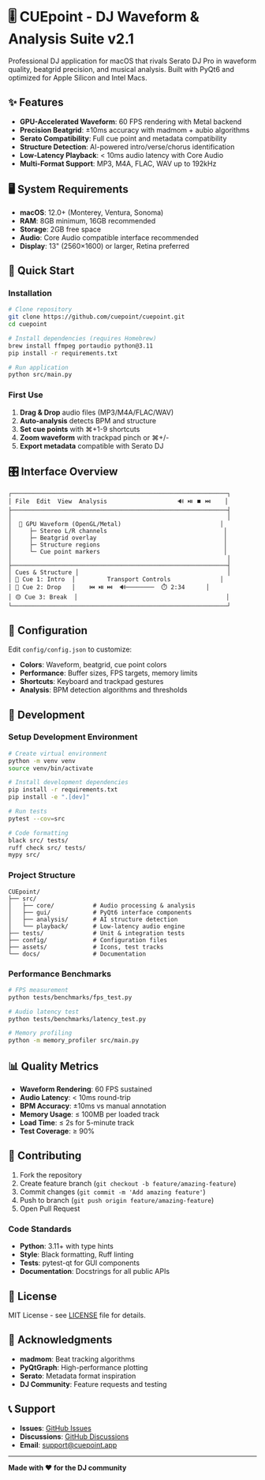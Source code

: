 # 🎚️ CUEpoint - DJ Waveform & Analysis Suite v2.1

Professional DJ application for macOS that rivals Serato DJ Pro in waveform quality, beatgrid precision, and musical analysis. Built with PyQt6 and optimized for Apple Silicon and Intel Macs.

## ✨ Features

- **GPU-Accelerated Waveform**: 60 FPS rendering with Metal backend
- **Precision Beatgrid**: ±10ms accuracy with madmom + aubio algorithms  
- **Serato Compatibility**: Full cue point and metadata compatibility
- **Structure Detection**: AI-powered intro/verse/chorus identification
- **Low-Latency Playback**: < 10ms audio latency with Core Audio
- **Multi-Format Support**: MP3, M4A, FLAC, WAV up to 192kHz

## 🖥️ System Requirements

- **macOS**: 12.0+ (Monterey, Ventura, Sonoma)
- **RAM**: 8GB minimum, 16GB recommended
- **Storage**: 2GB free space
- **Audio**: Core Audio compatible interface recommended
- **Display**: 13" (2560×1600) or larger, Retina preferred

## 🚀 Quick Start

### Installation

```bash
# Clone repository
git clone https://github.com/cuepoint/cuepoint.git
cd cuepoint

# Install dependencies (requires Homebrew)
brew install ffmpeg portaudio python@3.11
pip install -r requirements.txt

# Run application
python src/main.py
```

### First Use

1. **Drag & Drop** audio files (MP3/M4A/FLAC/WAV)
2. **Auto-analysis** detects BPM and structure
3. **Set cue points** with ⌘+1-9 shortcuts
4. **Zoom waveform** with trackpad pinch or ⌘+/-
5. **Export metadata** compatible with Serato DJ

## 🎛️ Interface Overview

```
┌─────────────────────────────────────────────────────────────┐
│ File  Edit  View  Analysis                    🔊 ⏯️ ⏹️ ⏭️    │
├─────────────────────────────────────────────────────────────┤
│                                                             │
│  🌊 GPU Waveform (OpenGL/Metal)                            │
│     ├─ Stereo L/R channels                                 │
│     ├─ Beatgrid overlay                                    │
│     ├─ Structure regions                                   │
│     └─ Cue point markers                                   │
│                                                             │
├─────────────────────────────────────────────────────────────┤
│ Cues & Structure │                                          │
│ 🔴 Cue 1: Intro  │         Transport Controls              │
│ 🔵 Cue 2: Drop   │    ⏮️ ⏯️ ⏭️  🔊────────  ⏱️ 2:34      │
│ 🟡 Cue 3: Break  │                                          │
└─────────────────────────────────────────────────────────────┘
```

## 🔧 Configuration

Edit `config/config.json` to customize:

- **Colors**: Waveform, beatgrid, cue point colors
- **Performance**: Buffer sizes, FPS targets, memory limits
- **Shortcuts**: Keyboard and trackpad gestures
- **Analysis**: BPM detection algorithms and thresholds

## 🧪 Development

### Setup Development Environment

```bash
# Create virtual environment
python -m venv venv
source venv/bin/activate

# Install development dependencies
pip install -r requirements.txt
pip install -e ".[dev]"

# Run tests
pytest --cov=src

# Code formatting
black src/ tests/
ruff check src/ tests/
mypy src/
```

### Project Structure

```
CUEpoint/
├── src/
│   ├── core/           # Audio processing & analysis
│   ├── gui/            # PyQt6 interface components  
│   ├── analysis/       # AI structure detection
│   └── playback/       # Low-latency audio engine
├── tests/              # Unit & integration tests
├── config/             # Configuration files
├── assets/             # Icons, test tracks
└── docs/               # Documentation
```

### Performance Benchmarks

```bash
# FPS measurement
python tests/benchmarks/fps_test.py

# Audio latency test  
python tests/benchmarks/latency_test.py

# Memory profiling
python -m memory_profiler src/main.py
```

## 📊 Quality Metrics

- **Waveform Rendering**: 60 FPS sustained
- **Audio Latency**: < 10ms round-trip
- **BPM Accuracy**: ±10ms vs manual annotation
- **Memory Usage**: ≤ 100MB per loaded track
- **Load Time**: ≤ 2s for 5-minute track
- **Test Coverage**: ≥ 90%

## 🤝 Contributing

1. Fork the repository
2. Create feature branch (`git checkout -b feature/amazing-feature`)
3. Commit changes (`git commit -m 'Add amazing feature'`)
4. Push to branch (`git push origin feature/amazing-feature`)
5. Open Pull Request

### Code Standards

- **Python**: 3.11+ with type hints
- **Style**: Black formatting, Ruff linting
- **Tests**: pytest-qt for GUI components
- **Documentation**: Docstrings for all public APIs

## 📄 License

MIT License - see [LICENSE](LICENSE) file for details.

## 🙏 Acknowledgments

- **madmom**: Beat tracking algorithms
- **PyQtGraph**: High-performance plotting
- **Serato**: Metadata format inspiration
- **DJ Community**: Feature requests and testing

## 📞 Support

- **Issues**: [GitHub Issues](https://github.com/cuepoint/cuepoint/issues)
- **Discussions**: [GitHub Discussions](https://github.com/cuepoint/cuepoint/discussions)
- **Email**: support@cuepoint.app

---

**Made with ❤️ for the DJ community**
